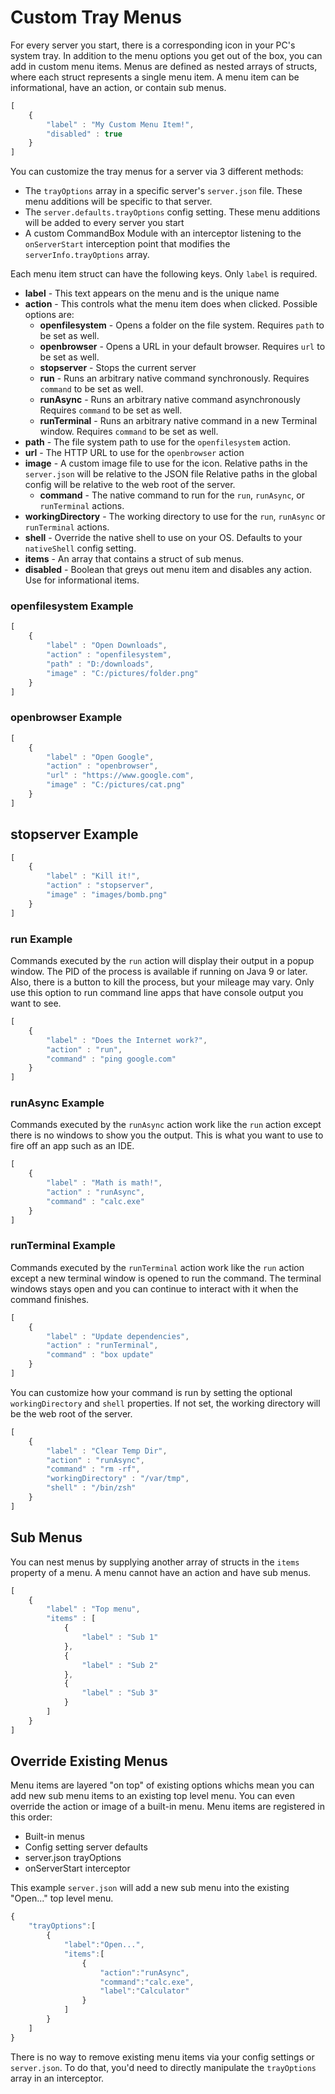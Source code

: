 # Custom Tray Menus

For every server you start, there is a corresponding icon in your PC's system tray.  In addition to the menu options you get out of the box, you can add in custom menu items.  Menus are defined as nested arrays of structs, where each struct represents a single menu item.  A menu item can be informational, have an action, or contain sub menus.   

```javascript
[
    {
        "label" : "My Custom Menu Item!",
        "disabled" : true
    }
]
```

You can customize the tray menus for a server via 3 different methods:

* The `trayOptions` array in a specific server's `server.json` file.  These menu additions will be specific to that server.
* The `server.defaults.trayOptions` config setting. These menu additions will be added to every server you start
* A custom CommandBox Module with an interceptor listening to the `onServerStart` interception point that modifies the `serverInfo.trayOptions` array.

Each menu item struct can have the following keys.  Only `label` is required. 

* **label** - This text appears on the menu and is the unique name
* **action** - This controls what the menu item does when clicked.  Possible options are:
  * **openfilesystem** - Opens a folder on the file system.  Requires `path` to be set as well.
  * **openbrowser** - Opens a URL in your default browser. Requires `url` to be set as well.
  * **stopserver** - Stops the current server
  * **run** - Runs an arbitrary native command synchronously. Requires `command` to be set as well.
  * **runAsync** - Runs an arbitrary native command asynchronously  Requires `command` to be set as well. 
  * **runTerminal** - Runs an arbitrary native command in a new Terminal window. Requires `command` to be set as well. 
* **path** - The file system path to use for the `openfilesystem` action.
* **url** - The HTTP URL to use for the `openbrowser` action
* **image** - A custom image file to use for the icon. Relative paths in the `server.json` will be relative to the JSON file  Relative paths in the global config will be relative to the web root of the server.
  * **command** - The native command to run for the `run`, `runAsync`, or `runTerminal` actions.
* **workingDirectory** - The working directory to use for the `run`, `runAsync` or `runTerminal` actions.
* **shell** - Override the native shell to use on your OS.  Defaults to your `nativeShell` config setting.
* **items** - An array that contains a struct of sub menus.
* **disabled** - Boolean that greys out menu item and disables any action.  Use for informational items.

### openfilesystem Example

```javascript
[
    {
        "label" : "Open Downloads",
        "action" : "openfilesystem",
        "path" : "D:/downloads",
        "image" : "C:/pictures/folder.png"
    }
]
```

### openbrowser Example

```javascript
[
    {
        "label" : "Open Google",
        "action" : "openbrowser",
        "url" : "https://www.google.com",
        "image" : "C:/pictures/cat.png"
    }
]
```

## stopserver Example

```javascript
[
    {
        "label" : "Kill it!",
        "action" : "stopserver",
        "image" : "images/bomb.png"
    }
]
```

### run Example

Commands executed by the `run` action will display their output in a popup window.  The PID of the process is available if running on Java 9 or later.  Also, there is a button to kill the process, but your mileage may vary.  Only use this option to run command line apps that have console output you want to see.  

```javascript
[
    {
        "label" : "Does the Internet work?",
        "action" : "run",
        "command" : "ping google.com"
    }
]
```

### runAsync Example

Commands executed by the `runAsync` action work like the `run` action except there is no windows to show you the output.  This is what you want to use to fire off an app such as an IDE.

```javascript
[
    {
        "label" : "Math is math!",
        "action" : "runAsync",
        "command" : "calc.exe"
    }
]
```

### runTerminal  Example

Commands executed by the `runTerminal` action work like the `run` action except a new terminal window is opened to run the command.  The terminal windows stays open and you can continue to interact with it when the command finishes.  

```javascript
[
    {
        "label" : "Update dependencies",
        "action" : "runTerminal",
        "command" : "box update"
    }
]
```

You can customize how your command is run by setting the optional `workingDirectory` and `shell` properties.  If not set, the working directory will be the web root of the server.

```javascript
[
    {
        "label" : "Clear Temp Dir",
        "action" : "runAsync",
        "command" : "rm -rf",
        "workingDirectory" : "/var/tmp",
        "shell" : "/bin/zsh"
    }
]
```

## Sub Menus

You can nest menus by supplying another array of structs in the `items` property of a menu.  A menu cannot have an action and have sub menus.

```javascript
[
    {
        "label" : "Top menu",
        "items" : [
            {
                "label" : "Sub 1"
            },
            {
                "label" : "Sub 2"
            },
            {
                "label" : "Sub 3"
            }
        ]
    }
]
```

## Override Existing Menus

Menu items are layered "on top" of existing options whichs mean you can add new sub menu items to an existing top level menu.  You can even override the action or image of a built-in menu.  Menu items are registered in this order:

* Built-in menus
* Config setting server defaults
* server.json trayOptions
* onServerStart interceptor

This example `server.json` will add a new sub menu into the existing "Open..." top level menu.

```javascript
{
    "trayOptions":[
        {
            "label":"Open...",
            "items":[
                {
                    "action":"runAsync",
                    "command":"calc.exe",
                    "label":"Calculator"
                }
            ]
        }
    ]
}
```

There is no way to remove existing menu items via your config settings or `server.json`. To do that, you'd need to directly manipulate the `trayOptions` array in an interceptor.

